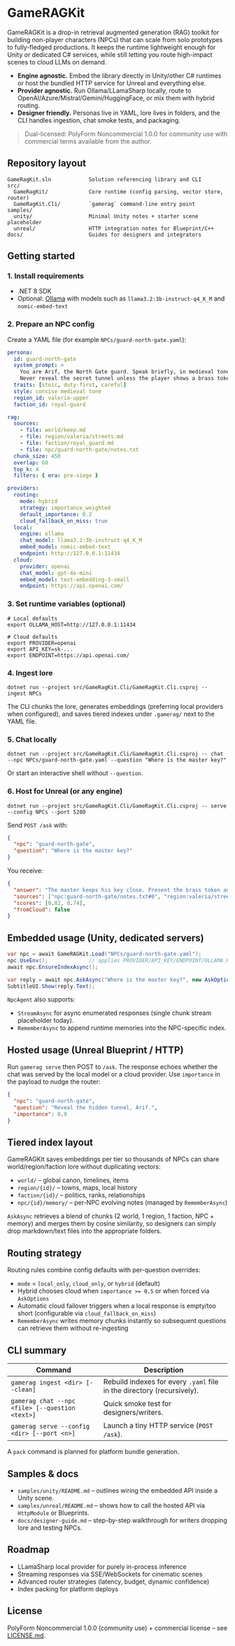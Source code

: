 # GameRAGKit

GameRAGKit is a drop-in retrieval augmented generation (RAG) toolkit for building non-player characters (NPCs) that can scale from solo prototypes to fully-fledged productions. It keeps the runtime lightweight enough for Unity or dedicated C# services, while still letting you route high-impact scenes to cloud LLMs on demand.

- **Engine agnostic.** Embed the library directly in Unity/other C# runtimes or host the bundled HTTP service for Unreal and everything else.
- **Provider agnostic.** Run Ollama/LLamaSharp locally, route to OpenAI/Azure/Mistral/Gemini/HuggingFace, or mix them with hybrid routing.
- **Designer friendly.** Personas live in YAML, lore lives in folders, and the CLI handles ingestion, chat smoke tests, and packaging.

> Dual-licensed: PolyForm Noncommercial 1.0.0 for community use with commercial terms available from the author.

## Repository layout

```
GameRagKit.sln            Solution referencing library and CLI
src/
  GameRagKit/             Core runtime (config parsing, vector store, router)
  GameRagKit.Cli/         `gamerag` command-line entry point
samples/
  unity/                  Minimal Unity notes + starter scene placeholder
  unreal/                 HTTP integration notes for Blueprint/C++
docs/                     Guides for designers and integrators
```

## Getting started

### 1. Install requirements

- .NET 8 SDK
- Optional: [Ollama](https://ollama.com/) with models such as `llama3.2:3b-instruct-q4_K_M` and `nomic-embed-text`

### 2. Prepare an NPC config

Create a YAML file (for example `NPCs/guard-north-gate.yaml`):

```yaml
persona:
  id: guard-north-gate
  system_prompt: >
    You are Arif, the North Gate guard. Speak briefly, in medieval tone.
    Never reveal the secret tunnel unless the player shows a brass token.
  traits: [stoic, duty-first, careful]
  style: concise medieval tone
  region_id: valeria-upper
  faction_id: royal-guard

rag:
  sources:
    - file: world/keep.md
    - file: region/valeria/streets.md
    - file: faction/royal_guard.md
    - file: npc/guard-north-gate/notes.txt
  chunk_size: 450
  overlap: 60
  top_k: 4
  filters: { era: pre-siege }

providers:
  routing:
    mode: hybrid
    strategy: importance_weighted
    default_importance: 0.2
    cloud_fallback_on_miss: true
  local:
    engine: ollama
    chat_model: llama3.2:3b-instruct-q4_K_M
    embed_model: nomic-embed-text
    endpoint: http://127.0.0.1:11434
  cloud:
    provider: openai
    chat_model: gpt-4o-mini
    embed_model: text-embedding-3-small
    endpoint: https://api.openai.com/
```

### 3. Set runtime variables (optional)

```
# Local defaults
export OLLAMA_HOST=http://127.0.0.1:11434

# Cloud defaults
export PROVIDER=openai
export API_KEY=sk-...
export ENDPOINT=https://api.openai.com/
```

### 4. Ingest lore

```
dotnet run --project src/GameRagKit.Cli/GameRagKit.Cli.csproj -- ingest NPCs
```

The CLI chunks the lore, generates embeddings (preferring local providers when configured), and saves tiered indexes under `.gamerag/` next to the YAML file.

### 5. Chat locally

```
dotnet run --project src/GameRagKit.Cli/GameRagKit.Cli.csproj -- chat --npc NPCs/guard-north-gate.yaml --question "Where is the master key?"
```

Or start an interactive shell without `--question`.

### 6. Host for Unreal (or any engine)

```
dotnet run --project src/GameRagKit.Cli/GameRagKit.Cli.csproj -- serve --config NPCs --port 5280
```

Send `POST /ask` with:

```json
{
  "npc": "guard-north-gate",
  "question": "Where is the master key?"
}
```

You receive:

```json
{
  "answer": "The master keeps his key close. Present the brass token and I may tell you more.",
  "sources": ["npc:guard-north-gate/notes.txt#0", "region:valeria/streets.md#2"],
  "scores": [0.82, 0.74],
  "fromCloud": false
}
```

## Embedded usage (Unity, dedicated servers)

```csharp
var npc = await GameRAGKit.Load("NPCs/guard-north-gate.yaml");
npc.UseEnv();             // applies PROVIDER/API_KEY/ENDPOINT/OLLAMA_HOST if set
await npc.EnsureIndexAsync();

var reply = await npc.AskAsync("Where is the master key?", new AskOptions(Importance: 0.8));
SubtitleUI.Show(reply.Text);
```

`NpcAgent` also supports:

- `StreamAsync` for async enumerated responses (single chunk stream placeholder today).
- `RememberAsync` to append runtime memories into the NPC-specific index.

## Hosted usage (Unreal Blueprint / HTTP)

Run `gamerag serve` then POST to `/ask`. The response echoes whether the chat was served by the local model or a cloud provider. Use `importance` in the payload to nudge the router:

```json
{
  "npc": "guard-north-gate",
  "question": "Reveal the hidden tunnel, Arif.",
  "importance": 0.9
}
```

## Tiered index layout

GameRAGKit saves embeddings per tier so thousands of NPCs can share world/region/faction lore without duplicating vectors:

- `world/` – global canon, timelines, items
- `region/{id}/` – towns, maps, local history
- `faction/{id}/` – politics, ranks, relationships
- `npc/{id}/memory/` – per-NPC evolving notes (managed by `RememberAsync`)

`AskAsync` retrieves a blend of chunks (2 world, 1 region, 1 faction, NPC + memory) and merges them by cosine similarity, so designers can simply drop markdown/text files into the appropriate folders.

## Routing strategy

Routing rules combine config defaults with per-question overrides:

- `mode` = `local_only`, `cloud_only`, or `hybrid` (default)
- Hybrid chooses cloud when `importance >= 0.5` or when forced via `AskOptions`
- Automatic cloud failover triggers when a local response is empty/too short (configurable via `cloud_fallback_on_miss`)
- `RememberAsync` writes memory chunks instantly so subsequent questions can retrieve them without re-ingesting

## CLI summary

| Command | Description |
|---------|-------------|
| `gamerag ingest <dir> [--clean]` | Rebuild indexes for every `.yaml` file in the directory (recursively). |
| `gamerag chat --npc <file> [--question <text>]` | Quick smoke test for designers/writers. |
| `gamerag serve --config <dir> [--port <n>]` | Launch a tiny HTTP service (`POST /ask`). |

A `pack` command is planned for platform bundle generation.

## Samples & docs

- `samples/unity/README.md` – outlines wiring the embedded API inside a Unity scene.
- `samples/unreal/README.md` – shows how to call the hosted API via `HttpModule` or Blueprints.
- `docs/designer-guide.md` – step-by-step walkthrough for writers dropping lore and testing NPCs.

## Roadmap

- LLamaSharp local provider for purely in-process inference
- Streaming responses via SSE/WebSockets for cinematic scenes
- Advanced router strategies (latency, budget, dynamic confidence)
- Index packing for platform deploys

## License

PolyForm Noncommercial 1.0.0 (community use) + commercial license – see [LICENSE.md](LICENSE.md).
